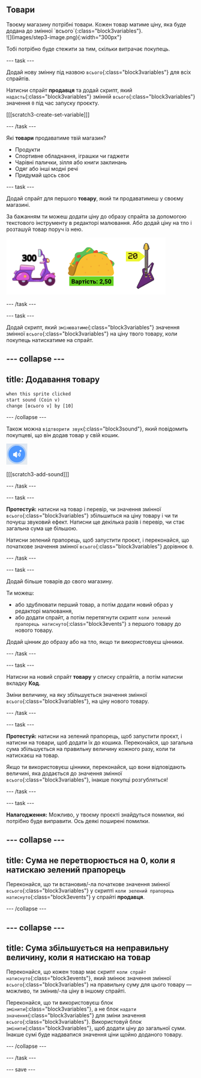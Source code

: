 ## Товари

<div style="display: flex; flex-wrap: wrap">
<div style="flex-basis: 200px; flex-grow: 1; margin-right: 15px;">
Твоєму магазину потрібні товари. Кожен товар матиме ціну, яка буде додана до змінної `всього`{:class="block3variables"}.
</div>
<div>
![](images/step3-image.png){:width="300px"}
</div>
</div>

Тобі потрібно буде стежити за тим, скільки витрачає покупець.

--- task ---

Додай нову змінну під назвою `всього`{:class="block3variables"} для всіх спрайтів.

Натисни спрайт **продавця** та додай скрипт, який `надасть`{:class="block3variables"} змінній `всього`{:class="block3variables"} значення `0` під час запуску проєкту.

[[[scratch3-create-set-variable]]]

--- /task ---

Які **товари** продаватиме твій магазин?
+ Продукти
+ Спортивне обладнання, іграшки чи гаджети
+ Чарівні палички, зілля або книги заклинань
+ Одяг або інші модні речі
+ Придумай щось своє

--- task ---

Додай спрайт для першого **товару**, який ти продаватимеш у своєму магазині.

За бажанням ти можеш додати ціну до образу спрайта за допомогою текстового інструменту в редакторі малювання. Або додай ціну на тло і розташуй товар поруч із нею.

![Приклади товарів, поруч із якими вказано ціни.](images/item-amounts.png)

--- /task ---

--- task ---

Додай скрипт, який `змінюватиме`{:class="block3variables"} значення змінної `всього`{:class="block3variables"} на ціну твого товару, коли покупець натискатиме на спрайт.

--- collapse ---
---
title: Додавання товару
---

```blocks3
when this sprite clicked
start sound (Coin v)
change [всього v] by [10]
```

--- /collapse ---

Також можна `відтворити звук`{:class="block3sound"}, який повідомить покупцеві, що він додав товар у свій кошик.

![Іконка «додати звук»](images/add-sound.png)

[[[scratch3-add-sound]]]

--- /task ---

--- task ---

**Протестуй:** натисни на товар і перевір, чи значення змінної `всього`{:class="block3variables"} збільшиться на ціну товару і чи ти почуєш звуковий ефект. Натисни ще декілька разів і перевір, чи стає загальна сума ще більшою.

Натисни зелений прапорець, щоб запустити проєкт, і переконайся, що початкове значення змінної `всього`{:class="block3variables"} дорівнює `0`.

--- /task ---

--- task ---

Додай більше товарів до свого магазину.

Ти можеш:
+ або здублювати перший товар, а потім додати новий образ у редакторі малювання,
+ або додати спрайт, а потім перетягнути скрипт `коли зелений прапорець натиснуто`{:class="block3events"} з першого товару до нового товару.

Додай цінник до образу або на тло, якщо ти використовуєш цінники.

--- /task ---

--- task ---

Натисни на новий спрайт **товару** у списку спрайтів, а потім натисни вкладку **Код**.

Зміни величину, на яку збільшується значення змінної `всього`{:class="block3variables"}, на ціну нового товару.

--- /task ---

--- task ---

**Протестуй:** натисни на зелений прапорець, щоб запустити проєкт, і натисни на товари, щоб додати їх до кошика. Переконайся, що загальна сума збільшується на правильну величину кожного разу, коли ти натискаєш на товар.

Якщо ти використовуєш цінники, переконайся, що вони відповідають величині, яка додається до значення змінної `всього`{:class="block3variables"}, інакше покупці розгубляться!

--- /task ---

--- task ---

**Налагодження:** Можливо, у твоєму проєкті знайдуться помилки, які потрібно буде виправити. Ось деякі поширені помилки.

--- collapse ---
---
title: Сума не перетворюється на 0, коли я натискаю зелений прапорець
---

Переконайся, що ти встановив/-ла початкове значення змінної `всього`{:class="block3variables"} у скрипті `коли зелений прапорець натиснуто`{:class="block3events"} у спрайті **продавця**.

--- /collapse ---

--- collapse ---
---
title: Сума збільшується на неправильну величину, коли я натискаю на товар
---

Переконайся, що кожен товар має скрипт `коли спрайт натиснуто`{:class="block3events"}, який змінює значення змінної `всього`{:class="block3variables"} на правильну суму для цього товару — можливо, ти змінив/-ла ціну в іншому спрайті.

Переконайся, що ти використовуєш блок `змінити`{:class="block3variables"}, а не блок `надати значення`{:class="block3variables"} для зміни значення `всього`{:class="block3variables"}. Використовуй блок `змінити`{:class="block3variables"}, щоб додати ціну до загальної суми. Інакше сумі буде надаватися значення ціни щойно доданого товару.

--- /collapse ---

--- /task ---

--- save ---

